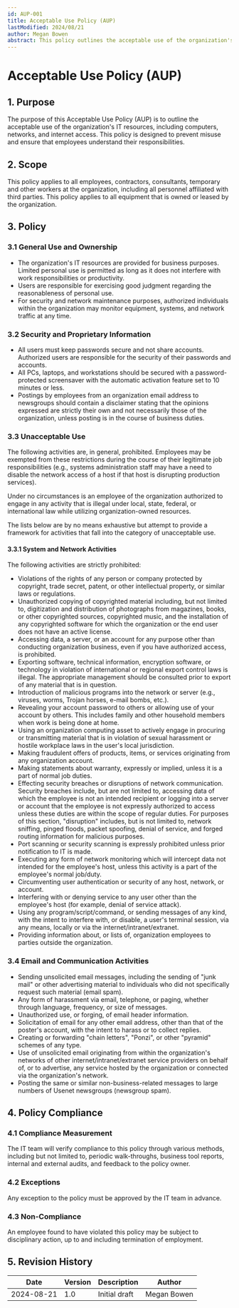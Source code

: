 ```yaml
---
id: AUP-001
title: Acceptable Use Policy (AUP)
lastModified: 2024/08/21
author: Megan Bowen
abstract: This policy outlines the acceptable use of the organization's IT resources, including computers, networks, and internet access. It helps prevent misuse and ensures that employees understand their responsibilities.
---
```


# Acceptable Use Policy (AUP)

## 1. Purpose

The purpose of this Acceptable Use Policy (AUP) is to outline the acceptable use of the organization's IT resources, including computers, networks, and internet access. This policy is designed to prevent misuse and ensure that employees understand their responsibilities.

## 2. Scope

This policy applies to all employees, contractors, consultants, temporary and other workers at the organization, including all personnel affiliated with third parties. This policy applies to all equipment that is owned or leased by the organization.

## 3. Policy

### 3.1 General Use and Ownership

- The organization's IT resources are provided for business purposes. Limited personal use is permitted as long as it does not interfere with work responsibilities or productivity.
- Users are responsible for exercising good judgment regarding the reasonableness of personal use.
- For security and network maintenance purposes, authorized individuals within the organization may monitor equipment, systems, and network traffic at any time.

### 3.2 Security and Proprietary Information

- All users must keep passwords secure and not share accounts. Authorized users are responsible for the security of their passwords and accounts.
- All PCs, laptops, and workstations should be secured with a password-protected screensaver with the automatic activation feature set to 10 minutes or less.
- Postings by employees from an organization email address to newsgroups should contain a disclaimer stating that the opinions expressed are strictly their own and not necessarily those of the organization, unless posting is in the course of business duties.

### 3.3 Unacceptable Use

The following activities are, in general, prohibited. Employees may be exempted from these restrictions during the course of their legitimate job responsibilities (e.g., systems administration staff may have a need to disable the network access of a host if that host is disrupting production services).

Under no circumstances is an employee of the organization authorized to engage in any activity that is illegal under local, state, federal, or international law while utilizing organization-owned resources.

The lists below are by no means exhaustive but attempt to provide a framework for activities that fall into the category of unacceptable use.

#### 3.3.1 System and Network Activities

The following activities are strictly prohibited:

- Violations of the rights of any person or company protected by copyright, trade secret, patent, or other intellectual property, or similar laws or regulations.
- Unauthorized copying of copyrighted material including, but not limited to, digitization and distribution of photographs from magazines, books, or other copyrighted sources, copyrighted music, and the installation of any copyrighted software for which the organization or the end user does not have an active license.
- Accessing data, a server, or an account for any purpose other than conducting organization business, even if you have authorized access, is prohibited.
- Exporting software, technical information, encryption software, or technology in violation of international or regional export control laws is illegal. The appropriate management should be consulted prior to export of any material that is in question.
- Introduction of malicious programs into the network or server (e.g., viruses, worms, Trojan horses, e-mail bombs, etc.).
- Revealing your account password to others or allowing use of your account by others. This includes family and other household members when work is being done at home.
- Using an organization computing asset to actively engage in procuring or transmitting material that is in violation of sexual harassment or hostile workplace laws in the user's local jurisdiction.
- Making fraudulent offers of products, items, or services originating from any organization account.
- Making statements about warranty, expressly or implied, unless it is a part of normal job duties.
- Effecting security breaches or disruptions of network communication. Security breaches include, but are not limited to, accessing data of which the employee is not an intended recipient or logging into a server or account that the employee is not expressly authorized to access unless these duties are within the scope of regular duties. For purposes of this section, "disruption" includes, but is not limited to, network sniffing, pinged floods, packet spoofing, denial of service, and forged routing information for malicious purposes.
- Port scanning or security scanning is expressly prohibited unless prior notification to IT is made.
- Executing any form of network monitoring which will intercept data not intended for the employee's host, unless this activity is a part of the employee's normal job/duty.
- Circumventing user authentication or security of any host, network, or account.
- Interfering with or denying service to any user other than the employee's host (for example, denial of service attack).
- Using any program/script/command, or sending messages of any kind, with the intent to interfere with, or disable, a user's terminal session, via any means, locally or via the internet/intranet/extranet.
- Providing information about, or lists of, organization employees to parties outside the organization.

### 3.4 Email and Communication Activities

- Sending unsolicited email messages, including the sending of "junk mail" or other advertising material to individuals who did not specifically request such material (email spam).
- Any form of harassment via email, telephone, or paging, whether through language, frequency, or size of messages.
- Unauthorized use, or forging, of email header information.
- Solicitation of email for any other email address, other than that of the poster's account, with the intent to harass or to collect replies.
- Creating or forwarding "chain letters", "Ponzi", or other "pyramid" schemes of any type.
- Use of unsolicited email originating from within the organization's networks of other internet/intranet/extranet service providers on behalf of, or to advertise, any service hosted by the organization or connected via the organization's network.
- Posting the same or similar non-business-related messages to large numbers of Usenet newsgroups (newsgroup spam).

## 4. Policy Compliance

### 4.1 Compliance Measurement

The IT team will verify compliance to this policy through various methods, including but not limited to, periodic walk-throughs, business tool reports, internal and external audits, and feedback to the policy owner.

### 4.2 Exceptions

Any exception to the policy must be approved by the IT team in advance.

### 4.3 Non-Compliance

An employee found to have violated this policy may be subject to disciplinary action, up to and including termination of employment.

## 5. Revision History

| Date       | Version | Description           | Author            |
|------------|---------|-----------------------|-------------------|
| 2024-08-21 | 1.0     | Initial draft         | Megan Bowen       |
